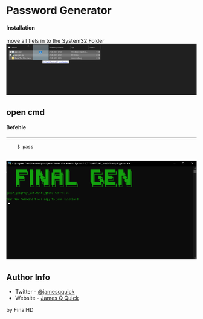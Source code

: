 # Password Generator

#### Installation

move all fiels in to the System32 Folder
![redme](redme.png)

open cmd
---
#### Befehle
---
```html
    $ pass
```
![Gui](gui.png)
---

## Author Info

- Twitter - [@jamesqquick](https://twitter.com/jamesqquick)
- Website - [James Q Quick](https://jamesqquick.com)

by FinalHD
